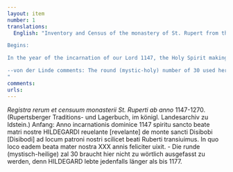 ```yaml
---
layout: item
number: 1
translations:
  English: "Inventory and Census of the monastery of St. Rupert from the years 1147-1270. (Rupertsberg Traditions- and Stock Book, in the Royal State Library in Idstein).

Begins:

In the year of the incarnation of our Lord 1147, the Holy Spirit making a revelation to our blessed holy mother Hildegard, we moved to the location of our patron saint namely the blessed Rupert from the mountain of our Saint Disibod.  In which very place our blessed mother lived happily for 30 years.

--von der Linde comments: The round (mystic-holy) number of 30 used here is not to be understood literally, because Hildegard lived in any case later than 1177. [Trans. J. Docking]
"
comments:
urls:
---
```


<em>Registra rerum et censuum monasterii St. Ruperti ab anno</em> 1147-1270. (Rupertsberger Traditions- und Lagerbuch, im königl. Landesarchiv zu Idstein.) Anfang: Anno incarnationis dominice 1147 spiritu sancto beate matri nostre HILDEGARDI reuelante [revelante] de monte sancti Disibobi [Disibodi] ad locum patroni nostri scilicet beati Ruberti transiuimus. In quo loco eadem beata mater nostra XXX annis feliciter uixit. - Die runde (mystisch-heilige) zal 30 braucht hier nicht zu wörtlich ausgefasst zu werden, denn HILDEGARD lebte jedenfalls länger als bis 1177.
